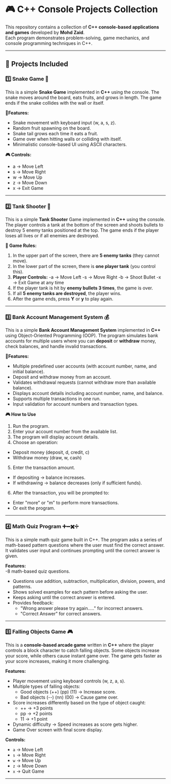 # 🎮 C++ Console Projects Collection  

This repository contains a collection of **C++ console-based applications and games** developed by **Mohd Zaid**.  
Each program demonstrates problem-solving, game mechanics, and console programming techniques in C++.  

---

## 📌 Projects Included

### 1️⃣ Snake Game 🐍  
This is a simple **Snake Game** implemented in **C++** using the console. The snake moves around the board, eats fruits, and grows in length. The game ends if the snake collides with the wall or itself.

**📌Features:**  
- Snake movement with keyboard input (w, a, s, z).
- Random fruit spawning on the board.
- Snake tail grows each time it eats a fruit.
- Game over when hitting walls or colliding with itself.
- Minimalistic console-based UI using ASCII characters.

**🎮 Controls:**
- a → Move Left
- s → Move Right
- w → Move Up
- z → Move Down
- x → Exit Game

---

### 2️⃣ Tank Shooter 🔫  
This is a simple **Tank Shooter** Game implemented in **C++** using the console. The player controls a tank at the bottom of the screen and shoots bullets to destroy 5 enemy tanks positioned at the top. The game ends if the player loses all lives or if all enemies are destroyed.

**📌 Game Rules:**
1. In the upper part of the screen, there are **5 enemy tanks** (they cannot move).
2. In the lower part of the screen, there is **one player tank** (you control this).
3. **Player Controls:**
  -a → Move Left
  -s → Move Right
  -b → Shoot Bullet
  -x → Exit Game at any time
4. If the player tank is hit by **enemy bullets 3 times**, the game is over.
5. If all **5 enemy tanks are destroyed**, the player wins.
6. After the game ends, press **Y** or **y** to play again.

---

### 3️⃣ Bank Account Management System 💰  
This is a simple **Bank Account Management System** implemented in **C++** using Object-Oriented Programming (OOP).
The program simulates bank accounts for multiple users where you can **deposit** or **withdraw** money, check balances, and handle invalid transactions.

**📌Features:**  
- Multiple predefined user accounts (with account number, name, and initial balance).
- Deposit and withdraw money from an account.
- Validates withdrawal requests (cannot withdraw more than available balance).
- Displays account details including account number, name, and balance.
- Supports multiple transactions in one run.
- Input validation for account numbers and transaction types.

**🎮 How to Use**
1. Run the program.
2. Enter your account number from the available list.
3. The program will display account details.
4. Choose an operation:
  - Deposit money (deposit, d, credit, c)
  - Withdraw money (draw, w, cash)
5. Enter the transaction amount.
  - If depositing → balance increases.
  - If withdrawing → balance decreases (only if sufficient funds).
6. After the transaction, you will be prompted to:
  - Enter "more" or "m" to perform more transactions.
  - Or exit the program.

---

### 4️⃣ Math Quiz Program ➕➖✖️➗  
This is a simple math quiz game built in C++.
The program asks a series of math-based pattern questions where the user must find the correct answer.
It validates user input and continues prompting until the correct answer is given.

**Features:**  
-8 math-based quiz questions.
- Questions use addition, subtraction, multiplication, division, powers, and patterns.
- Shows solved examples for each pattern before asking the user.
- Keeps asking until the correct answer is entered.
- Provides feedback:
  - "Wrong answer please try again....." for incorrect answers.
  -  "Correct Answer" for correct answers.

---

### 5️⃣ Falling Objects Game 🎮
This is a **console-based arcade game** written in **C++** where the player controls a block character to catch falling objects. Some objects increase your score, while others cause instant game over. The game gets faster as your score increases, making it more challenging.

**Features:**  
- Player movement using keyboard controls (w, z, a, s).
- Multiple types of falling objects:
  - Good objects (++) (pp) (11) → Increase score.
  - Bad objects (--) (nn) (00) → Cause game over.
- Score increases differently based on the type of object caught:
  - ++ → +3 points
  - pp → +2 points
  - 11 → +1 point
- Dynamic difficulty → Speed increases as score gets higher.
- Game Over screen with final score display.

**Controls:**  
- `a` → Move Left  
- `s` → Move Right  
- `w` → Move Up  
- `z` → Move Down  
- `x` → Quit Game  

---
